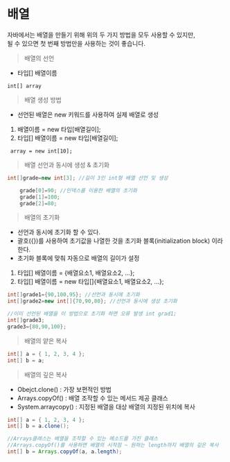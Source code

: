 # 배열

자바에서는 배열을 만들기 위해 위의 두 가지 방법을 모두 사용할 수 있지만,   
될 수 있으면 첫 번째 방법만을 사용하는 것이 좋습니다.

> 배열의 선언

- 타입[] 배열이름

`int[] array`

> 배열 생성 방법

- 선언된 배열은 new 키워드를 사용하여 실제 배열로 생성

1. 배열이름 = new 타입[배열길이];
2. 타입[] 배열이름 = new 타입[배열길이];

` array = new int[10];`

> 배열 선언과 동시에 생성 & 초기화

```java
int[]grade=new int[3]; //길이 3인 int형 배열 선언 및 생성

	grade[0]=90; //인덱스를 이용한 배열의 초기화
	grade[1]=100;
	grade[2]=80;
```

> 배열의 초기화

- 선언과 동시에 초기화 할 수 있다.
- 괄호({})를 사용하여 초기값을 나열한 것을 초기화 블록(initialization block) 이라 한다.
- 초기화 블록에 맞춰 자동으로 배열의 길이가 설정

1. 타입[] 배열이름 = {배열요소1, 배열요소2, ...};
2. 타입[] 배열이름 = new 타입[]{배열요소1, 배열요소2, ...};

```java
int[]grade1={90,100,95}; //선언과 동시에 초기화
int[]grade2=new int[]{70,90,80}; //선언과 동시에 생성 초기화 

//이미 선언된 배열을 이 방법으로 초기화 하면 오류 발생 int grad1;
int[]grade3;
grade3={80,90,100};
```

> 배열의 얕은 복사

```java
int[] a = { 1, 2, 3, 4 };
int[] b = a;
```

> 배열의 깊은 복사
- Obejct.clone() : 가장 보편적인 방법
- Arrays.copyOf() : 배열 조작할 수 있는 메서드 제공 클래스
- System.arraycopy() : 지정된 배열을 대상 배열의 지정된 위치에 복사

```java
int[] a = { 1, 2, 3, 4 };
int[] b = a.clone();

//Arrays클래스는 배열을 조작할 수 있는 메소드를 가진 클래스
//Arrays.copyOf()를 사용하면 배열의 시작점 ~ 원하는 length까지 배열의 깊은 복사
int[] b = Arrays.copyOf(a, a.length);
```